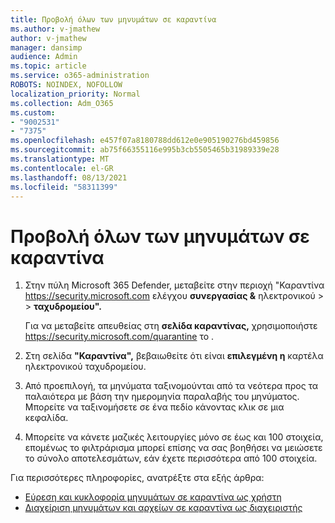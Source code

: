 ```yaml
---
title: Προβολή όλων των μηνυμάτων σε καραντίνα
ms.author: v-jmathew
author: v-jmathew
manager: dansimp
audience: Admin
ms.topic: article
ms.service: o365-administration
ROBOTS: NOINDEX, NOFOLLOW
localization_priority: Normal
ms.collection: Adm_O365
ms.custom:
- "9002531"
- "7375"
ms.openlocfilehash: e457f07a8180788dd612e0e905190276bd459856
ms.sourcegitcommit: ab75f66355116e995b3cb5505465b31989339e28
ms.translationtype: MT
ms.contentlocale: el-GR
ms.lasthandoff: 08/13/2021
ms.locfileid: "58311399"
---
```

# <a name="view-all-quarantined-messages"></a>Προβολή όλων των μηνυμάτων σε καραντίνα

1. Στην πύλη Microsoft 365 Defender, μεταβείτε στην περιοχή "Καραντίνα <https://security.microsoft.com> ελέγχου **συνεργασίας &** ηλεκτρονικού \>  \> **ταχυδρομείου".**

   Για να μεταβείτε απευθείας στη **σελίδα καραντίνας,** χρησιμοποιήστε <https://security.microsoft.com/quarantine> το .

2. Στη σελίδα **"Καραντίνα",** βεβαιωθείτε ότι είναι **επιλεγμένη η** καρτέλα ηλεκτρονικού ταχυδρομείου.
3. Από προεπιλογή, τα μηνύματα ταξινομούνται από τα νεότερα προς τα παλαιότερα με βάση την ημερομηνία παραλαβής του μηνύματος. Μπορείτε να ταξινομήσετε σε ένα πεδίο κάνοντας κλικ σε μια κεφαλίδα.
4. Μπορείτε να κάνετε μαζικές λειτουργίες μόνο σε έως και 100 στοιχεία, επομένως το φιλτράρισμα μπορεί επίσης να σας βοηθήσει να μειώσετε το σύνολο αποτελεσμάτων, εάν έχετε περισσότερα από 100 στοιχεία.

Για περισσότερες πληροφορίες, ανατρέξτε στα εξής άρθρα:

- [Εύρεση και κυκλοφορία μηνυμάτων σε καραντίνα ως χρήστη](https://docs.microsoft.com/microsoft-365/security/office-365-security/find-and-release-quarantined-messages-as-a-user)
- [Διαχείριση μηνυμάτων και αρχείων σε καραντίνα ως διαχειριστής](https://docs.microsoft.com/microsoft-365/security/office-365-security/manage-quarantined-messages-and-files)
